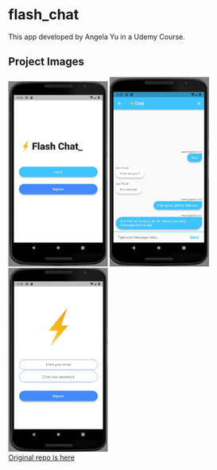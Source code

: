 # flash_chat

This app developed by Angela Yu in a Udemy Course. 

## Project Images

<div style="float:left;">
<img src="https://github.com/MuhammedEnesBicen/basic-chat-app-flutter/blob/master/images/github/splash.jpg" width="200px">
<img src="https://github.com/MuhammedEnesBicen/basic-chat-app-flutter/blob/master/images/github/chat.jpg" width="200px">
<img src="https://github.com/MuhammedEnesBicen/basic-chat-app-flutter/blob/master/images/github/register.jpg" width="200px">
</div>

[Original repo is here](https://github.com/londonappbrewery/Flash-Chat-Flutter-Complete)
